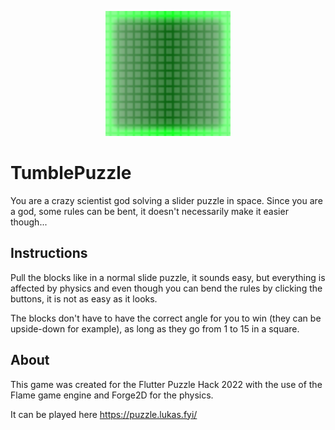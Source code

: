 <p align="center">
  <a href="https://puzzle.lukas.fyi/">
    <img alt="Tumble Puzzle" width="200px" src="./assets/images/green_box.png">
  </a>
</p>


# TumblePuzzle

You are a crazy scientist god solving a slider puzzle in space. 
Since you are a god, some rules can be bent, it doesn't necessarily make it
easier though...


## Instructions

Pull the blocks like in a normal slide puzzle, it sounds easy, but everything
is affected by physics and even though you can bend the rules by clicking the
buttons, it is not as easy as it looks.

The blocks don't have to have the correct angle for you to win (they can be
upside-down for example), as long as they go from 1 to 15 in a square.


## About

This game was created for the Flutter Puzzle Hack 2022 with the use of the
Flame game engine and Forge2D for the physics.

It can be played here https://puzzle.lukas.fyi/